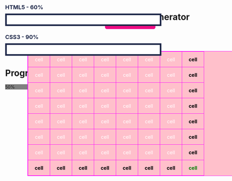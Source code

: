 
<html>
<head>
<title>Random Number Table</title>
<h1 style = "position:absolute; left:450px;">Random Number Generator</h1>
 <a style = "position:absolute; top:100px; left:550px;" href="#" onclick="randomize()" class="myButton">Randomize!</a>
<script>
var cells = [];

function randomize(){
	for(i=0; i < 7; i++){
		cells[i] = [];
		for(j=0; j < 7; j++){
			cells[i][j] = Math.floor(Math.random()*10);
		}
	}

	cells[7] = [];
	calculateSums();

	populateTable();
}

function populateTable(){
  var table = document.getElementById("table1");
	for (var i=0; i<8; i++) {
		for (var j=0; j<8; j++) {
			table.rows[i].cells[j].innerHTML = cells[i][j];
		}
	}
}

function calculateSums(){
	for(i=0; i < 7; i++){
		rowsum=0;
		for(j=0; j < 7; j++){
			rowsum += cells[i][j];
		}
		cells[i][7] = rowsum;
	}
	for(j=0; j < 7; j++){
		colsum = 0;
		for(i=0; i < 7; i++){
			colsum += cells[i][j];
		}
		cells[7][j] = colsum;
	}

	finalsum = 0;
	for(i=0; i < 7; i++){
		finalsum += cells[i][7];
		finalsum += cells[7][i];
	}
	cells[7][7] = finalsum;
}


function randomChanges(row, col){
	cells[row][col] = Math.floor(Math.random()*10);
	calculateSums();
	populateTable();
}
</script>
<style>
table{
  border-collapse: collapse;
}
table, th, td {
background-color:pink;
  border: 1px ;
  border-color:magenta;
  border-style: solid;
  border-radius:0px;
}
td {
color:white;
font-weight: normal;
	padding: 5px;
	text-align: center;
	user-select: none;
	cursor: grab;
	width: 50px;
    height: 50px;
}

th{
  color:black;
  font-weight:bold;
  	padding: 10px;
  	text-align: center;
  	user-select: none;
  	cursor: hand;
  	width: 50px;
      height: 50px;
}

.myButton {
	-moz-box-shadow:inset 0px 1px 0px 0px #fbafe3;
	-webkit-box-shadow:inset 0px 1px 0px 0px #fbafe3;
	box-shadow:inset 0px 1px 0px 0px #fbafe3;
	background:-webkit-gradient(linear, left top, left bottom, color-stop(0.05, #ff5bb0), color-stop(1, #ef027d));
	background:-moz-linear-gradient(top, #ff5bb0 5%, #ef027d 100%);
	background:-webkit-linear-gradient(top, #ff5bb0 5%, #ef027d 100%);
	background:-o-linear-gradient(top, #ff5bb0 5%, #ef027d 100%);
	background:-ms-linear-gradient(top, #ff5bb0 5%, #ef027d 100%);
	background:linear-gradient(to bottom, #ff5bb0 5%, #ef027d 100%);
	filter:progid:DXImageTransform.Microsoft.gradient(startColorstr='#ff5bb0', endColorstr='#ef027d',GradientType=0);
	background-color:#ff5bb0;
	-moz-border-radius:6px;
	-webkit-border-radius:6px;
	border-radius:6px;
	border:1px solid #ee1eb5;
	display:inline-block;
	cursor:pointer;
	color:#ffffff;
	font-family:Arial;
	font-size:20px;
	font-weight:bold;
	padding:10px 24px;
	text-decoration:none;
	text-shadow:0px 1px 0px #c70067;
}
.myButton:hover {
	background:-webkit-gradient(linear, left top, left bottom, color-stop(0.05, #ef027d), color-stop(1, #ff5bb0));
	background:-moz-linear-gradient(top, #ef027d 5%, #ff5bb0 100%);
	background:-webkit-linear-gradient(top, #ef027d 5%, #ff5bb0 100%);
	background:-o-linear-gradient(top, #ef027d 5%, #ff5bb0 100%);
	background:-ms-linear-gradient(top, #ef027d 5%, #ff5bb0 100%);
	background:linear-gradient(to bottom, #ef027d 5%, #ff5bb0 100%);
	filter:progid:DXImageTransform.Microsoft.gradient(startColorstr='#ef027d', endColorstr='#ff5bb0',GradientType=0);
	background-color:#ef027d;
}
.myButton:active {
	position:relative;
	top:1px;
}

</style>
</head>
<body>
<center>
	<table id=table1 style = "position:absolute; top:200px; left:300px;">
		<tr id="tr1">
			<td id="tr1td1" onclick="randomChanges(0,0)">cell</td>
			<td id="tr1td2" onclick="randomChanges(0,1)">cell</td>
			<td id="tr1td3" onclick="randomChanges(0,2)">cell</td>
			<td id="tr1td4" onclick="randomChanges(0,3)">cell</td>
			<td id="tr1td5" onclick="randomChanges(0,4)">cell</td>
			<td id="tr1td6" onclick="randomChanges(0,5)">cell</td>
			<td id="tr1td7" onclick="randomChanges(0,6)">cell</td>
			<th id="tr1td8" onclick="randomChanges(0,7)">cell</th>
		</tr>
		<tr id="tr2">
			<td id="tr2td1" onclick="randomChanges(1,0)">cell</td>
			<td id="tr2td2" onclick="randomChanges(1,1)">cell</td>
			<td id="tr2td3" onclick="randomChanges(1,2)">cell</td>
			<td id="tr2td4" onclick="randomChanges(1,3)">cell</td>
			<td id="tr2td5" onclick="randomChanges(1,4)">cell</td>
			<td id="tr2td6" onclick="randomChanges(1,5)">cell</td>
			<td id="tr2td7" onclick="randomChanges(1,6)">cell</td>
			<th id="tr2td8" onclick="randomChanges(1,7)">cell</th>
		</tr>
		<tr id="tr3">
			<td id="tr3td1" onclick="randomChanges(2,0)">cell</td>
			<td id="tr3td2" onclick="randomChanges(2,1)">cell</td>
			<td id="tr3td3" onclick="randomChanges(2,2)">cell</td>
			<td id="tr3td4" onclick="randomChanges(2,3)">cell</td>
			<td id="tr3td5" onclick="randomChanges(2,4)">cell</td>
			<td id="tr3td6" onclick="randomChanges(2,5)">cell</td>
			<td id="tr3td7" onclick="randomChanges(2,6)">cell</td>
			<th id="tr3td8" onclick="randomChanges(2,7)">cell</th>
		</tr>
		<tr id="tr4">
			<td id="tr4td1" onclick="randomChanges(3,0)">cell</td>
			<td id="tr4td2" onclick="randomChanges(3,1)">cell</td>
			<td id="tr4td3" onclick="randomChanges(3,2)">cell</td>
			<td id="tr4td4" onclick="randomChanges(3,3)">cell</td>
			<td id="tr4td5" onclick="randomChanges(3,4)">cell</td>
			<td id="tr4td6" onclick="randomChanges(3,5)">cell</td>
			<td id="tr4td7" onclick="randomChanges(3,6)">cell</td>
			<th id="tr4td8" onclick="randomChanges(3,7)">cell</th>
		</tr>
		<tr id="tr5">
			<td id="tr5td1" onclick="randomChanges(4,0)">cell</td>
			<td id="tr5td2" onclick="randomChanges(4,1)">cell</td>
			<td id="tr5td3" onclick="randomChanges(4,2)">cell</td>
			<td id="tr5td4" onclick="randomChanges(4,3)">cell</td>
			<td id="tr5td5" onclick="randomChanges(4,4)">cell</td>
			<td id="tr5td6" onclick="randomChanges(4,5)">cell</td>
			<td id="tr5td7" onclick="randomChanges(4,6)">cell</td>
			<th id="tr5td8" onclick="randomChanges(4,7)">cell</th>
		</tr>
		<tr id="tr6">
			<td id="tr6td1" onclick="randomChanges(5,0)">cell</td>
			<td id="tr6td2" onclick="randomChanges(5,1)">cell</td>
			<td id="tr6td3" onclick="randomChanges(5,2)">cell</td>
			<td id="tr6td4" onclick="randomChanges(5,3)">cell</td>
			<td id="tr6td5" onclick="randomChanges(5,4)">cell</td>
			<td id="tr6td6" onclick="randomChanges(5,5)">cell</td>
			<td id="tr6td7" onclick="randomChanges(5,6)">cell</td>
			<th id="tr6td8" onclick="randomChanges(5,7)">cell</th>
		</tr>
		<tr id="tr7">
			<td id="tr7td1" onclick="randomChanges(6,0)">cell</td>
			<td id="tr7td2" onclick="randomChanges(6,1)">cell</td>
			<td id="tr7td3" onclick="randomChanges(6,2)">cell</td>
			<td id="tr7td4" onclick="randomChanges(6,3)">cell</td>
			<td id="tr7td5" onclick="randomChanges(6,4)">cell</td>
			<td id="tr7td6" onclick="randomChanges(6,5)">cell</td>
			<td id="tr7td7" onclick="randomChanges(6,6)">cell</td>
			<th id="tr7td8" onclick="randomChanges(6,7)">cell</th>
		</tr>
		<tr id="tr8">
			<th id="tr8td1" onclick="randomChanges(7,0)">cell</th>
			<th id="tr8td2" onclick="randomChanges(7,1)">cell</th>
			<th id="tr8td3" onclick="randomChanges(7,2)">cell</th>
			<th id="tr8td4" onclick="randomChanges(7,3)">cell</th>
			<th id="tr8td5" onclick="randomChanges(7,4)">cell</th>
			<th id="tr8td6" onclick="randomChanges(7,5)">cell</th>
			<th id="tr8td7" onclick="randomChanges(7,6)">cell</th>
			<th id="tr8td8" onclick="randomChanges(7,7)" style="color:green" !important>cell</th>
		</tr>
	</table>
</center>

<script>
randomize();
</script>
</body>
</html>

<html>
<head>
  <div class="container">
    <div class="row">
        <div class="col-md-6">
            <h3 class="progress-title">HTML5 - 60%</h3>
            <div class="progress">
                <div class="progress-bar progress-bar-danger" style="width:60%;"></div>
            </div>
            <h3 class="progress-title">CSS3 - 90%</h3>
            <div class="progress">
                <div class="progress-bar progress-bar-info " style="width:90%;"></div>
            </div>
        </div>
    </div>
</div>
<style>
.progress-title{
    font-size: 18px;
    font-weight: 700;
    color: #1c2647;
    margin: 0 0 10px;
}
.progress{
    height: 30px;
    background: #fff;
    border-top: 5px solid #1c2647;
    border-bottom: 5px solid #1c2647;
    border-right: 5px solid #1c2647;
    border-left: 5px solid #1c2647;
    border-radius: 0;
    margin-bottom: 25px;
    overflow: visible;
    position: relative;
}


.progress .progress-bar{
    border: none;
    color: white;
    background-color: green;
    box-shadow: none;
}

</style>
</head>
</html>


<!DOCTYPE html>
<html>
<head>
<h1> Progress Bar</h1>
<style>
#myProgress {
  width: 100%;
  background-color: grey;
}

#myBar {
  width: 50%;
  height: 30px;
  background-color: green;
  text-align: center;
  line-height: 30px;
  color: white;
}
</style>
</head>
<body>


<div id="myProgress">
  <div id="myBar">50%</div>
</div>


<script>
function start(){
var elem = document.getElementById("myBar");
var current = 50;

function moveLeft(){
if(current>0){
current += -10;
elem.style.width = current + '%'; 
elem.innerHTML = current * 1  + '%';
  }
}

function moveRight(){
if(current<100){
current += 10;
elem.style.width = current + '%'; 
      elem.innerHTML = current * 1  + '%';
      }
}

function moveDown(){
elem.style.width = 0 + '%';
elem.innerHTML = 0  + '%';
current = 0;

}
function moveUp() {
   elem.style.width = 100 + '%';
elem.innerHTML = 100  + '%'; 
current =100;
}
document.addEventListener('keydown', function(event){
//37 left arrow
//39 right arrow
//38 up arrow
//40 down arrow
    if(event.keyCode == 37){//left arrow key
    moveLeft();
    }
	else if(event.keyCode == 39){
	moveRight();
	}
	else if(event.keyCode == 38){
    moveUp();
	}
	else if(event.keyCode == 40){
    moveDown();
	}
	
} );}

window.onload=start;
</script>

</body>
</html>
